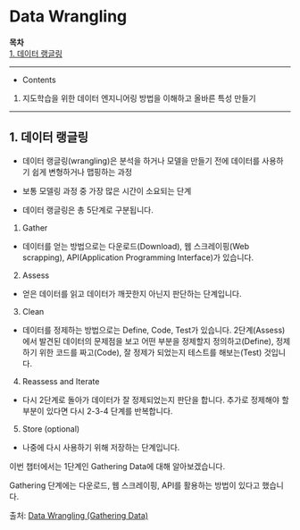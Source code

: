 # Data Wrangling

**목차**  
[1. 데이터 랭글링](#1-데이터-랭글링)  

---
* Contents
1. 지도학습을 위한 데이터 엔지니어링 방법을 이해하고 올바른 특성 만들기

---

## 1. 데이터 랭글링
* 데이터 랭글링(wrangling)은 분석을 하거나 모델을 만들기 전에 데이터를 사용하기 쉽게 변형하거나 맵핑하는 과정
* 보통 모델링 과정 중 가장 많은 시간이 소요되는 단계

* 데이터 랭글링은 총 5단계로 구분됩니다.

1. Gather
 - 데이터를 얻는 방법으로는 다운로드(Download), 웹 스크레이핑(Web scrapping), API(Application Programming Interface)가 있습니다.

2. Assess
 - 얻은 데이터를 읽고 데이터가 깨끗한지 아닌지 판단하는 단계입니다.

3. Clean
 - 데이터를 정제하는 방법으로는 Define, Code, Test가 있습니다. 2단계(Assess)에서 발견된 데이터의 문제점을 보고 어떤 부분을 정제할지 정의하고(Define), 정제하기 위한 코드를 짜고(Code), 잘 정제가 되었는지 테스트를 해보는(Test) 것입니다.

4. Reassess and Iterate
 - 다시 2단계로 돌아가 데이터가 잘 정제되었는지 판단을 합니다. 추가로 정제해야 할 부분이 있다면 다시 2-3-4 단계를 반복합니다.

5. Store (optional)
 - 나중에 다시 사용하기 위해 저장하는 단계입니다.

이번 챕터에서는 1단계인 Gathering Data에 대해 알아보겠습니다.

Gathering 단계에는 다운로드, 웹 스크레이핑, API를 활용하는 방법이 있다고 했습니다.

출처: [Data Wrangling (Gathering Data)](https://bkshin.tistory.com/entry/DATA-23-Data-Wrangling)